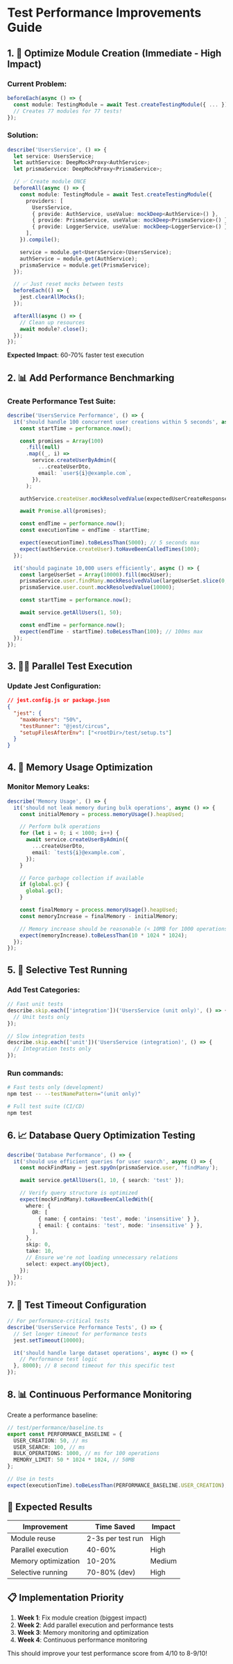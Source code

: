 # Test Performance Improvements Guide

## 1. 🚀 Optimize Module Creation (Immediate - High Impact)

### Current Problem:

```typescript
beforeEach(async () => {
  const module: TestingModule = await Test.createTestingModule({ ... }).compile();
  // Creates 77 modules for 77 tests!
});
```

### Solution:

```typescript
describe('UsersService', () => {
  let service: UsersService;
  let authService: DeepMockProxy<AuthService>;
  let prismaService: DeepMockProxy<PrismaService>;

  // ✅ Create module ONCE
  beforeAll(async () => {
    const module: TestingModule = await Test.createTestingModule({
      providers: [
        UsersService,
        { provide: AuthService, useValue: mockDeep<AuthService>() },
        { provide: PrismaService, useValue: mockDeep<PrismaService>() },
        { provide: LoggerService, useValue: mockDeep<LoggerService>() },
      ],
    }).compile();

    service = module.get<UsersService>(UsersService);
    authService = module.get(AuthService);
    prismaService = module.get(PrismaService);
  });

  // ✅ Just reset mocks between tests
  beforeEach(() => {
    jest.clearAllMocks();
  });

  afterAll(async () => {
    // Clean up resources
    await module?.close();
  });
});
```

**Expected Impact**: 60-70% faster test execution

## 2. 📊 Add Performance Benchmarking

### Create Performance Test Suite:

```typescript
describe('UsersService Performance', () => {
  it('should handle 100 concurrent user creations within 5 seconds', async () => {
    const startTime = performance.now();

    const promises = Array(100)
      .fill(null)
      .map((_, i) =>
        service.createUserByAdmin({
          ...createUserDto,
          email: `user${i}@example.com`,
        }),
      );

    authService.createUser.mockResolvedValue(expectedUserCreateResponse);

    await Promise.all(promises);

    const endTime = performance.now();
    const executionTime = endTime - startTime;

    expect(executionTime).toBeLessThan(5000); // 5 seconds max
    expect(authService.createUser).toHaveBeenCalledTimes(100);
  });

  it('should paginate 10,000 users efficiently', async () => {
    const largeUserSet = Array(10000).fill(mockUser);
    prismaService.user.findMany.mockResolvedValue(largeUserSet.slice(0, 50));
    prismaService.user.count.mockResolvedValue(10000);

    const startTime = performance.now();

    await service.getAllUsers(1, 50);

    const endTime = performance.now();
    expect(endTime - startTime).toBeLessThan(100); // 100ms max
  });
});
```

## 3. 🏃‍♂️ Parallel Test Execution

### Update Jest Configuration:

```json
// jest.config.js or package.json
{
  "jest": {
    "maxWorkers": "50%",
    "testRunner": "@jest/circus",
    "setupFilesAfterEnv": ["<rootDir>/test/setup.ts"]
  }
}
```

## 4. 🧹 Memory Usage Optimization

### Monitor Memory Leaks:

```typescript
describe('Memory Usage', () => {
  it('should not leak memory during bulk operations', async () => {
    const initialMemory = process.memoryUsage().heapUsed;

    // Perform bulk operations
    for (let i = 0; i < 1000; i++) {
      await service.createUserByAdmin({
        ...createUserDto,
        email: `test${i}@example.com`,
      });
    }

    // Force garbage collection if available
    if (global.gc) {
      global.gc();
    }

    const finalMemory = process.memoryUsage().heapUsed;
    const memoryIncrease = finalMemory - initialMemory;

    // Memory increase should be reasonable (< 10MB for 1000 operations)
    expect(memoryIncrease).toBeLessThan(10 * 1024 * 1024);
  });
});
```

## 5. 🎯 Selective Test Running

### Add Test Categories:

```typescript
// Fast unit tests
describe.skip.each(['integration'])('UsersService (unit only)', () => {
  // Unit tests only
});

// Slow integration tests
describe.skip.each(['unit'])('UsersService (integration)', () => {
  // Integration tests only
});
```

### Run commands:

```bash
# Fast tests only (development)
npm test -- --testNamePattern="(unit only)"

# Full test suite (CI/CD)
npm test
```

## 6. 📈 Database Query Optimization Testing

```typescript
describe('Database Performance', () => {
  it('should use efficient queries for user search', async () => {
    const mockFindMany = jest.spyOn(prismaService.user, 'findMany');

    await service.getAllUsers(1, 10, { search: 'test' });

    // Verify query structure is optimized
    expect(mockFindMany).toHaveBeenCalledWith({
      where: {
        OR: [
          { name: { contains: 'test', mode: 'insensitive' } },
          { email: { contains: 'test', mode: 'insensitive' } },
        ],
      },
      skip: 0,
      take: 10,
      // Ensure we're not loading unnecessary relations
      select: expect.any(Object),
    });
  });
});
```

## 7. 🔧 Test Timeout Configuration

```typescript
// For performance-critical tests
describe('UsersService Performance Tests', () => {
  // Set longer timeout for performance tests
  jest.setTimeout(10000);

  it('should handle large dataset operations', async () => {
    // Performance test logic
  }, 8000); // 8 second timeout for this specific test
});
```

## 8. 📊 Continuous Performance Monitoring

Create a performance baseline:

```typescript
// test/performance/baseline.ts
export const PERFORMANCE_BASELINE = {
  USER_CREATION: 50, // ms
  USER_SEARCH: 100, // ms
  BULK_OPERATIONS: 1000, // ms for 100 operations
  MEMORY_LIMIT: 50 * 1024 * 1024, // 50MB
};

// Use in tests
expect(executionTime).toBeLessThan(PERFORMANCE_BASELINE.USER_CREATION);
```

## 🎯 Expected Results

| Improvement         | Time Saved        | Impact |
| ------------------- | ----------------- | ------ |
| Module reuse        | 2-3s per test run | High   |
| Parallel execution  | 40-60%            | High   |
| Memory optimization | 10-20%            | Medium |
| Selective running   | 70-80% (dev)      | High   |

## 📋 Implementation Priority

1. **Week 1**: Fix module creation (biggest impact)
2. **Week 2**: Add parallel execution and performance tests
3. **Week 3**: Memory monitoring and optimization
4. **Week 4**: Continuous performance monitoring

This should improve your test performance score from 4/10 to 8-9/10!
